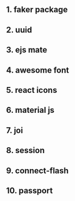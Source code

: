 ## 1. faker package
## 2. uuid
## 3. ejs mate
## 4. awesome font
## 5. react icons
## 6. material js
## 7. joi
## 8. session
## 9. connect-flash
## 10. passport